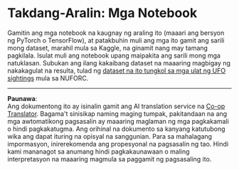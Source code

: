 <!--
CO_OP_TRANSLATOR_METADATA:
{
  "original_hash": "cdc1f2e631f055f3473b36d18e4760b3",
  "translation_date": "2025-08-28T02:45:36+00:00",
  "source_file": "lessons/5-NLP/13-TextRep/assignment.md",
  "language_code": "tl"
}
-->
# Takdang-Aralin: Mga Notebook

Gamitin ang mga notebook na kaugnay ng araling ito (maaari ang bersyon ng PyTorch o TensorFlow), at patakbuhin muli ang mga ito gamit ang sarili mong dataset, marahil mula sa Kaggle, na ginamit nang may tamang pagkilala. Isulat muli ang notebook upang maipakita ang sarili mong mga natuklasan. Subukan ang ilang kakaibang dataset na maaaring magbigay ng nakakagulat na resulta, tulad ng [dataset na ito tungkol sa mga ulat ng UFO sightings](https://www.kaggle.com/datasets/NUFORC/ufo-sightings) mula sa NUFORC.

---

**Paunawa**:  
Ang dokumentong ito ay isinalin gamit ang AI translation service na [Co-op Translator](https://github.com/Azure/co-op-translator). Bagama't sinisikap naming maging tumpak, pakitandaan na ang mga awtomatikong pagsasalin ay maaaring maglaman ng mga pagkakamali o hindi pagkakatugma. Ang orihinal na dokumento sa kanyang katutubong wika ang dapat ituring na opisyal na sanggunian. Para sa mahalagang impormasyon, inirerekomenda ang propesyonal na pagsasalin ng tao. Hindi kami mananagot sa anumang hindi pagkakaunawaan o maling interpretasyon na maaaring magmula sa paggamit ng pagsasaling ito.